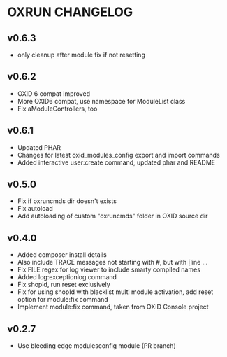 # OXRUN CHANGELOG

## v0.6.3

* only cleanup after module fix if not resetting

## v0.6.2

* OXID 6 compat improved
* More OXID6 compat, use namespace for ModuleList class
* Fix aModuleControllers, too

## v0.6.1

* Updated PHAR
* Changes for latest oxid_modules_config export and import commands
* Added interactive user:create command, updated phar and README

## v0.5.0

* Fix if oxruncmds dir doesn't exists
* Fix autoload
* Add autoloading of custom "oxruncmds" folder in OXID source dir

## v0.4.0

* Added composer install details
* Also include TRACE messages not starting with #, but with [line ...
* Fix FILE regex for log viewer to include smarty compiled names
* Added log:exceptionlog command
* Fix shopid, run reset exclusively
* Fix for using shopId with blacklist multi module activation, add reset option for module:fix command
* Implement module:fix command, taken from OXID Console project

## v0.2.7

* Use bleeding edge modulesconfig module (PR branch)
